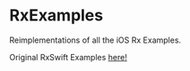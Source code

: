 # RxExamples
Reimplementations of all the iOS Rx Examples.

Original RxSwift Examples [here!](https://github.com/ReactiveX/RxSwift/tree/master/RxExample)
